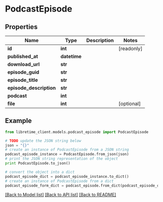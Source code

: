 # PodcastEpisode


## Properties

Name | Type | Description | Notes
------------ | ------------- | ------------- | -------------
**id** | **int** |  | [readonly] 
**published_at** | **datetime** |  | 
**download_url** | **str** |  | 
**episode_guid** | **str** |  | 
**episode_title** | **str** |  | 
**episode_description** | **str** |  | 
**podcast** | **int** |  | 
**file** | **int** |  | [optional] 

## Example

```python
from libretime_client.models.podcast_episode import PodcastEpisode

# TODO update the JSON string below
json = "{}"
# create an instance of PodcastEpisode from a JSON string
podcast_episode_instance = PodcastEpisode.from_json(json)
# print the JSON string representation of the object
print PodcastEpisode.to_json()

# convert the object into a dict
podcast_episode_dict = podcast_episode_instance.to_dict()
# create an instance of PodcastEpisode from a dict
podcast_episode_form_dict = podcast_episode.from_dict(podcast_episode_dict)
```
[[Back to Model list]](../README.md#documentation-for-models) [[Back to API list]](../README.md#documentation-for-api-endpoints) [[Back to README]](../README.md)


